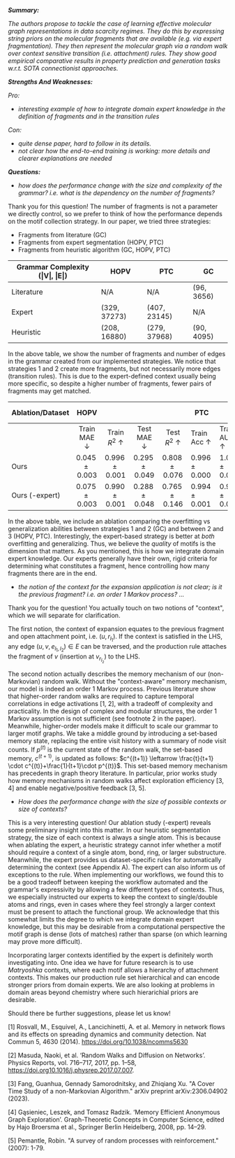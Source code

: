*<strong>Summary:</strong>*

*The authors propose to tackle the case of learning effective molecular graph representations in data scarcity regimes. They do this by expressing string priors on the molecular fragments that are available (e.g. via expert fragmentation). They then represent the molecular graph via a random walk over context sensitive transition (i.e. attachment) rules. They show good empirical comparative results in property prediction and generation tasks w.r.t. SOTA connectionist approaches.*

*<strong>Strengths And Weaknesses:</strong>*

*Pro:*
* *interesting example of how to integrate domain expert knowledge in the definition of fragments and in the transition rules*

*Con:*
* *quite dense paper, hard to follow in its details.*
* *not clear how the end-to-end training is working: more details and clearer explanations are needed*

*<strong>Questions:</strong>*
* *how does the performance change with the size and complexity of the grammar? i.e. what is the dependency on the number of fragments?*

Thank you for this question! The number of fragments is not a parameter we directly control, so we prefer to think of how the performance depends on the motif collection strategy. In our paper, we tried three strategies:
* Fragments from literature (GC)
* Fragments from expert segmentation (HOPV, PTC)
* Fragments from heuristic algorithm (GC, HOPV, PTC)

| Grammar Complexity (\|V\|, \|E\|) | HOPV         | PTC          | GC         |
|-----------------------------------|--------------|--------------|------------|
| Literature                        | N/A          | N/A          | (96, 3656) |
| Expert                            | (329, 37273) | (407, 23145) | N/A        |
| Heuristic                         | (208, 16880) | (279, 37968) | (90, 4095) |

In the above table, we show the number of fragments and number of edges in the grammar created from our implemented strategies. We notice that strategies 1 and 2 create more fragments, but not necessarily more edges (transition rules). This is due to the expert-defined context usually being more specific, so despite a higher number of fragments, fewer pairs of fragments may get matched.

| Ablation/Dataset        |          HOPV          |                        |                       |                       | PTC                  |                      |                     |                     | Group Contribution     |                        |                       |                       |
|-------------------------|:----------------------:|:----------------------:|:---------------------:|:---------------------:|----------------------|----------------------|---------------------|---------------------|------------------------|------------------------|-----------------------|-----------------------|
|                         | Train MAE $\downarrow$ | Train $R^2$ $\uparrow$ | Test MAE $\downarrow$ | Test $R^2$ $\uparrow$ | Train Acc $\uparrow$ | Train AUC $\uparrow$ | Test Acc $\uparrow$ | Test AUC $\uparrow$ | Train MAE $\downarrow$ | Train $R^2$ $\uparrow$ | Test MAE $\downarrow$ | Test $R^2$ $\uparrow$ |
| Ours                    | $0.045 \pm 0.003$      | $0.996 \pm 0.001$      | $0.295 \pm 0.049$     | $0.808 \pm 0.076$     | $0.996 \pm 0.000$    | $1.000 \pm 0.000$    | $0.705 \pm 0.007$   | $0.711 \pm 0.018$   | $0.028 \pm 0.007$      | $0.998 \pm 0.002$      | $0.222 \pm 0.079$     | $0.819 \pm 0.137$     |
| Ours (-expert)          | $0.075 \pm 0.003$      | $0.990 \pm 0.001$      | $0.288 \pm 0.048$     | $0.765 \pm 0.146$     | $0.994 \pm 0.001$    | $0.999 \pm 0.000$    | $0.671 \pm 0.020$   | $0.659 \pm 0.047$   | $0.044 \pm 0.015$      | $0.995 \pm 0.004$      | $0.268 \pm 0.084$     | $0.738 \pm 0.148$     |

In the above table, we include an ablation comparing the overfitting vs generalization abilities between strategies 1 and 2 (GC) and between 2 and 3 (HOPV, PTC). Interestingly, the expert-based strategy is better at *both* overfitting and generalizing. Thus, we believe the *quality* of motifs is the dimension that matters. As you mentioned, this is how we integrate domain expert knowledge. Our experts generally have their own, rigid criteria for determining what constitutes a fragment, hence controlling how many fragments there are in the end.



* *the notion of the context for the expansion application is not clear; is it the previous fragment? i.e. an order 1 Markov process? ...*


Thank you for the question! You actually touch on two notions of "context", which we will separate for clarification. 

The first notion, the context of expansion equates to the previous fragment and open attachment point, i.e. $(u, r_{l_1})$. If the context is satisfied in the LHS, any edge $(u, v, e_{l_1, l_2}) \in E$ can be traversed, and the production rule attaches the fragment of $v$ (insertion at $v_{r_{l_2}}$) to the LHS.

The second notion actually describes the memory mechanism of our (non-Markovian) random walk. Without the "context-aware" memory mechanism, our model is indeed an order 1 Markov process. Previous literature show that higher-order random walks are required to capture temporal correlations in edge activations [1, 2], with a tradeoff of complexity and practicality. In the design of complex and modular structures, the order 1 Markov assumption is not sufficient (see footnote 2 in the paper). Meanwhile, higher-order models make it difficult to scale our grammar to larger motif graphs. We take a middle ground by introducing a set-based memory state, replacing the entire visit history with a summary of node visit counts. If $p^{(t)}$ is the current state of the random walk, the set-based memory, $c^{({t+1})}$, is updated as follows: $c^{(t+1)} \leftarrow \frac{t}{t+1} \cdot c^{(t)}+\frac{1}{t+1}\cdot p^{(t)}$. This set-based memory mechanism has precedents in graph theory literature. In particular, prior works study how memory mechanisms in random walks affect exploration efficiency [3, 4] and enable negative/positive feedback [3, 5].

* *How does the performance change with the size of possible contexts or size of contexts?*

This is a very interesting question! Our ablation study (-expert) reveals some preliminary insight into this matter. In our heuristic segmentation strategy, the size of each context is always a single atom. This is because when ablating the expert, a heuristic strategy cannot infer whether a motif should require a context of a single atom, bond, ring, or larger substructure. Meanwhile, the expert provides us dataset-specific rules for automatically determining the context (see Appendix A). The expert can also inform us of exceptions to the rule. When implementing our workflows, we found this to be a good tradeoff between keeping the workflow automated and the grammar's expressivity by allowing a few different types of contexts. Thus, we especially instructed our experts to keep the context to single/double atoms and rings, even in cases where they feel strongly a larger context must be present to attach the functional group. We acknowledge that this somewhat limits the degree to which we integrate domain expert knowledge, but this may be desirable from a computational perspective the motif graph is dense (lots of matches) rather than sparse (on which learning may prove more difficult). 

Incorporating larger contexts identified by the expert is definitely worth investigating into. One idea we have for future research is to use *Matryoshka* contexts, where each motif allows a hierarchy of attachment contexts. This makes our production rule set hierarchical and can encode stronger priors from domain experts. We are also looking at problems in domain areas beyond chemistry where such hierarichial priors are desirable.

Should there be further suggestions, please let us know!


[1] Rosvall, M., Esquivel, A., Lancichinetti, A. et al. Memory in network flows and its effects on spreading dynamics and community detection. Nat Commun 5, 4630 (2014). https://doi.org/10.1038/ncomms5630

[2] Masuda, Naoki, et al. ‘Random Walks and Diffusion on Networks’. Physics Reports, vol. 716–717, 2017, pp. 1–58, https://doi.org10.1016/j.physrep.2017.07.007.

[3] Fang, Guanhua, Gennady Samorodnitsky, and Zhiqiang Xu. "A Cover Time Study of a non-Markovian Algorithm." arXiv preprint arXiv:2306.04902 (2023).

[4] Gąsieniec, Leszek, and Tomasz Radzik. ‘Memory Efficient Anonymous Graph Exploration’. Graph-Theoretic Concepts in Computer Science, edited by Hajo Broersma et al., Springer Berlin Heidelberg, 2008, pp. 14–29.

[5] Pemantle, Robin. "A survey of random processes with reinforcement." (2007): 1-79.
